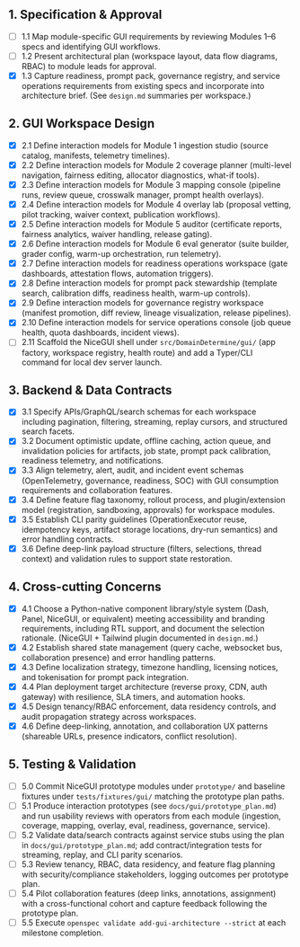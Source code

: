 ## 1. Specification & Approval

- [ ] 1.1 Map module-specific GUI requirements by reviewing Modules 1–6 specs and identifying GUI workflows.
- [ ] 1.2 Present architectural plan (workspace layout, data flow diagrams, RBAC) to module leads for approval.
- [x] 1.3 Capture readiness, prompt pack, governance registry, and service operations requirements from existing specs and incorporate into architecture brief. (See `design.md` summaries per workspace.)

## 2. GUI Workspace Design

- [x] 2.1 Define interaction models for Module 1 ingestion studio (source catalog, manifests, telemetry timelines).
- [x] 2.2 Define interaction models for Module 2 coverage planner (multi-level navigation, fairness editing, allocator diagnostics, what-if tools).
- [x] 2.3 Define interaction models for Module 3 mapping console (pipeline runs, review queue, crosswalk manager, prompt health overlays).
- [x] 2.4 Define interaction models for Module 4 overlay lab (proposal vetting, pilot tracking, waiver context, publication workflows).
- [x] 2.5 Define interaction models for Module 5 auditor (certificate reports, fairness analytics, waiver handling, release gating).
- [x] 2.6 Define interaction models for Module 6 eval generator (suite builder, grader config, warm-up orchestration, run telemetry).
- [x] 2.7 Define interaction models for readiness operations workspace (gate dashboards, attestation flows, automation triggers).
- [x] 2.8 Define interaction models for prompt pack stewardship (template search, calibration diffs, readiness health, warm-up controls).
- [x] 2.9 Define interaction models for governance registry workspace (manifest promotion, diff review, lineage visualization, release pipelines).
- [x] 2.10 Define interaction models for service operations console (job queue health, quota dashboards, incident views).
- [ ] 2.11 Scaffold the NiceGUI shell under `src/DomainDetermine/gui/` (app factory, workspace registry, health route) and add a Typer/CLI command for local dev server launch.

## 3. Backend & Data Contracts

- [x] 3.1 Specify APIs/GraphQL/search schemas for each workspace including pagination, filtering, streaming, replay cursors, and structured search facets.
- [x] 3.2 Document optimistic update, offline caching, action queue, and invalidation policies for artifacts, job state, prompt pack calibration, readiness telemetry, and notifications.
- [x] 3.3 Align telemetry, alert, audit, and incident event schemas (OpenTelemetry, governance, readiness, SOC) with GUI consumption requirements and collaboration features.
- [x] 3.4 Define feature flag taxonomy, rollout process, and plugin/extension model (registration, sandboxing, approvals) for workspace modules.
- [x] 3.5 Establish CLI parity guidelines (OperationExecutor reuse, idempotency keys, artifact storage locations, dry-run semantics) and error handling contracts.
- [x] 3.6 Define deep-link payload structure (filters, selections, thread context) and validation rules to support state restoration.

## 4. Cross-cutting Concerns

- [x] 4.1 Choose a Python-native component library/style system (Dash, Panel, NiceGUI, or equivalent) meeting accessibility and branding requirements, including RTL support, and document the selection rationale. (NiceGUI + Tailwind plugin documented in `design.md`.)
- [x] 4.2 Establish shared state management (query cache, websocket bus, collaboration presence) and error handling patterns.
- [x] 4.3 Define localization strategy, timezone handling, licensing notices, and tokenisation for prompt pack integration.
- [x] 4.4 Plan deployment target architecture (reverse proxy, CDN, auth gateway) with resilience, SLA timers, and automation hooks.
- [x] 4.5 Design tenancy/RBAC enforcement, data residency controls, and audit propagation strategy across workspaces.
- [x] 4.6 Define deep-linking, annotation, and collaboration UX patterns (shareable URLs, presence indicators, conflict resolution).

## 5. Testing & Validation

- [ ] 5.0 Commit NiceGUI prototype modules under `prototype/` and baseline fixtures under `tests/fixtures/gui/` matching the prototype plan paths.
- [ ] 5.1 Produce interaction prototypes (see `docs/gui/prototype_plan.md`) and run usability reviews with operators from each module (ingestion, coverage, mapping, overlay, eval, readiness, governance, service).
- [ ] 5.2 Validate data/search contracts against service stubs using the plan in `docs/gui/prototype_plan.md`; add contract/integration tests for streaming, replay, and CLI parity scenarios.
- [ ] 5.3 Review tenancy, RBAC, data residency, and feature flag planning with security/compliance stakeholders, logging outcomes per prototype plan.
- [ ] 5.4 Pilot collaboration features (deep links, annotations, assignment) with a cross-functional cohort and capture feedback following the prototype plan.
- [ ] 5.5 Execute `openspec validate add-gui-architecture --strict` at each milestone completion.
